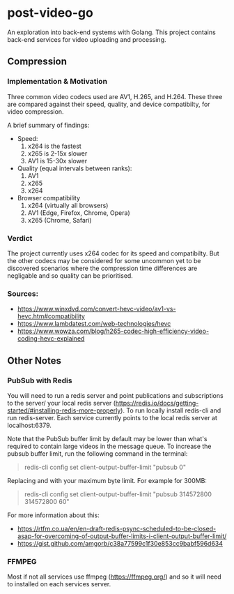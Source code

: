 # post-video-go

An exploration into back-end systems with Golang. This project contains back-end services for video uploading and processing.

## Compression

### Implementation & Motivation

Three common video codecs used are AV1, H.265, and H.264. These three are compared against their speed, quality, and device compatibilty, for video compression.

A brief summary of findings:

- Speed:
  1. x264 is the fastest
  2. x265 is 2-15x slower
  3. AV1 is 15-30x slower
- Quality (equal intervals between ranks):
  1. AV1
  2. x265
  3. x264
- Browser compatibility
  1. x264 (virtually all browsers)
  2. AV1 (Edge, Firefox, Chrome, Opera)
  3. x265 (Chrome, Safari)

### Verdict

The project currently uses x264 codec for its speed and compatibilty. But the other codecs may be considered for some uncommon yet to be discovered scenarios where the compression time differences are negligable and so quality can be prioritised.

### Sources:

- https://www.winxdvd.com/convert-hevc-video/av1-vs-hevc.htm#compatibility
- https://www.lambdatest.com/web-technologies/hevc
- https://www.wowza.com/blog/h265-codec-high-efficiency-video-coding-hevc-explained

## Other Notes

### PubSub with Redis

You will need to run a redis server and point publications and subscriptions to the server/ your local redis server (https://redis.io/docs/getting-started/#installing-redis-more-properly).
To run locally install redis-cli and run redis-server. Each service currently points to the local redis server at localhost:6379.

Note that the PubSub buffer limit by default may be lower than what's required to contain large videos in the message queue. To increase the pubsub buffer limit, run the following command in the terminal:

> redis-cli config set client-output-buffer-limit "pubsub <hard-limit> <soft-limit> 0"

Replacing <hard-limit> and <soft-limit> with your maximum byte limit. For example for 300MB:

> redis-cli config set client-output-buffer-limit "pubsub 314572800 314572800 60"

For more information about this:

- https://rtfm.co.ua/en/en-draft-redis-psync-scheduled-to-be-closed-asap-for-overcoming-of-output-buffer-limits-i-client-output-buffer-limit/
- https://gist.github.com/amgorb/c38a77599c1f30e853cc9babf596d634

### FFMPEG

Most if not all services use ffmpeg (https://ffmpeg.org/) and so it will need to installed on each services server.
